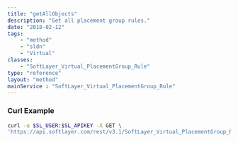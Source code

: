 ```yaml
---
title: "getAllObjects"
description: "Get all placement group rules."
date: "2018-02-12"
tags:
    - "method"
    - "sldn"
    - "Virtual"
classes:
    - "SoftLayer_Virtual_PlacementGroup_Rule"
type: "reference"
layout: "method"
mainService : "SoftLayer_Virtual_PlacementGroup_Rule"
---
```


### Curl Example
```bash
curl -u $SL_USER:$SL_APIKEY -X GET \
'https://api.softlayer.com/rest/v3.1/SoftLayer_Virtual_PlacementGroup_Rule/getAllObjects'
```
